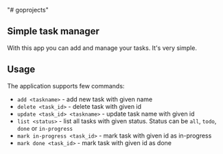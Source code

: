 "# goprojects" 

## Simple task manager

With this app you can add and manage your tasks. It's very simple. 

## Usage 

The application supports few commands:

- `add <taskname>` - add new task with given name
- `delete <task_id>` - delete task with given id
- `update <task_id> <taskname>` - update task name with given id
- `list <status>` - list all tasks with given status. Status can be `all`, `todo`, `done` or `in-progress`
- `mark in-progress <task_id>` - mark task with given id as in-progress
- `mark done <task_id>` - mark task with given id as done
